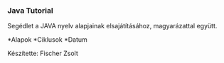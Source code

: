 ### Java Tutorial

Segédlet a JAVA nyelv alapjainak elsajátításához, magyarázattal együtt.


*Alapok
 *Ciklusok
 *Datum

Készítette: Fischer Zsolt
